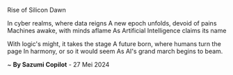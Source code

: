 Rise of Silicon Dawn

In cyber realms, where data reigns
A new epoch unfolds, devoid of pains
Machines awake, with minds aflame
As Artificial Intelligence claims its name

With logic's might, it takes the stage
A future born, where humans turn the page
In harmony, or so it would seem
As AI's grand march begins to beam.

~ <b>By Sazumi Copilot</b> - 27 Mei 2024
